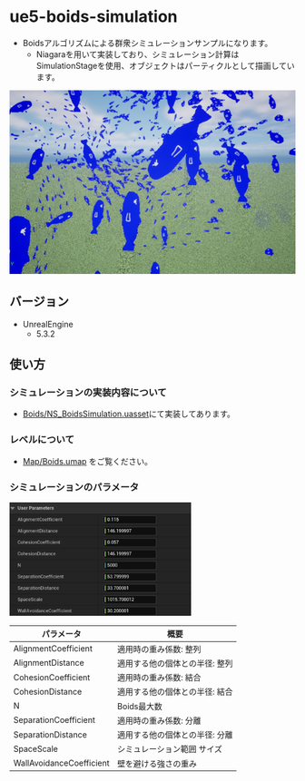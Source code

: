 # ue5-boids-simulation
* Boidsアルゴリズムによる群衆シミュレーションサンプルになります。
  * Niagaraを用いて実装しており、シミュレーション計算はSimulationStageを使用、オブジェクトはパーティクルとして描画しています。

<img width=600 src="/ReadMeContents/01_boids3d.png"></img>

## バージョン
* UnrealEngine
  * 5.3.2

## 使い方

### シミュレーションの実装内容について
* <a href="/Content/Boids/NS_BoidsSimulation.uasset">Boids/NS_BoidsSimulation.uasset</a>にて実装してあります。

### レベルについて
  * <a href="/Content/Map/Boids.umap">Map/Boids.umap</a> をご覧ください。

### シミュレーションのパラメータ

<img width=320 src="/ReadMeContents/02_boids3d_parameters.png"></img>

| パラメータ | 概要 |
| - | - |
| AlignmentCoefficient | 適用時の重み係数: 整列 |
| AlignmentDistance | 適用する他の個体との半径: 整列 |
| CohesionCoefficient | 適用時の重み係数: 結合 |
| CohesionDistance | 適用する他の個体との半径: 結合 |
| N | Boids最大数 |
| SeparationCoefficient | 適用時の重み係数: 分離 |
| SeparationDistance | 適用する他の個体との半径: 分離 |
| SpaceScale | シミュレーション範囲 サイズ |
| WallAvoidanceCoefficient | 壁を避ける強さの重み |
